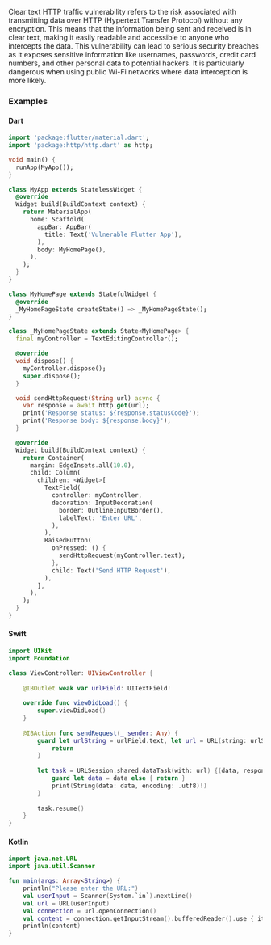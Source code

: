 Clear text HTTP traffic vulnerability refers to the risk associated with transmitting data over HTTP (Hypertext Transfer Protocol) without any encryption. This means that the information being sent and received is in clear text, making it easily readable and accessible to anyone who intercepts the data. This vulnerability can lead to serious security breaches as it exposes sensitive information like usernames, passwords, credit card numbers, and other personal data to potential hackers. It is particularly dangerous when using public Wi-Fi networks where data interception is more likely.

### Examples

#### Dart

```dart
import 'package:flutter/material.dart';
import 'package:http/http.dart' as http;

void main() {
  runApp(MyApp());
}

class MyApp extends StatelessWidget {
  @override
  Widget build(BuildContext context) {
    return MaterialApp(
      home: Scaffold(
        appBar: AppBar(
          title: Text('Vulnerable Flutter App'),
        ),
        body: MyHomePage(),
      ),
    );
  }
}

class MyHomePage extends StatefulWidget {
  @override
  _MyHomePageState createState() => _MyHomePageState();
}

class _MyHomePageState extends State<MyHomePage> {
  final myController = TextEditingController();

  @override
  void dispose() {
    myController.dispose();
    super.dispose();
  }

  void sendHttpRequest(String url) async {
    var response = await http.get(url);
    print('Response status: ${response.statusCode}');
    print('Response body: ${response.body}');
  }

  @override
  Widget build(BuildContext context) {
    return Container(
      margin: EdgeInsets.all(10.0),
      child: Column(
        children: <Widget>[
          TextField(
            controller: myController,
            decoration: InputDecoration(
              border: OutlineInputBorder(),
              labelText: 'Enter URL',
            ),
          ),
          RaisedButton(
            onPressed: () {
              sendHttpRequest(myController.text);
            },
            child: Text('Send HTTP Request'),
          ),
        ],
      ),
    );
  }
}
```

#### Swift

```swift
import UIKit
import Foundation

class ViewController: UIViewController {
    
    @IBOutlet weak var urlField: UITextField!
    
    override func viewDidLoad() {
        super.viewDidLoad()
    }
    
    @IBAction func sendRequest(_ sender: Any) {
        guard let urlString = urlField.text, let url = URL(string: urlString) else {
            return
        }
        
        let task = URLSession.shared.dataTask(with: url) {(data, response, error) in
            guard let data = data else { return }
            print(String(data: data, encoding: .utf8)!)
        }
        
        task.resume()
    }
}
```

#### Kotlin

```kotlin
import java.net.URL
import java.util.Scanner

fun main(args: Array<String>) {
    println("Please enter the URL:")
    val userInput = Scanner(System.`in`).nextLine()
    val url = URL(userInput)
    val connection = url.openConnection()
    val content = connection.getInputStream().bufferedReader().use { it.readText() }
    println(content)
}
```
